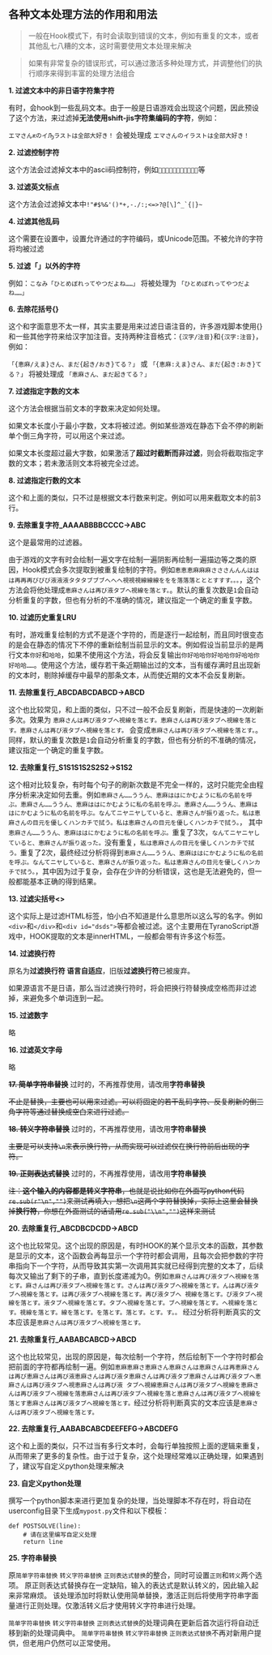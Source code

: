 ## 各种文本处理方法的作用和用法

>一般在Hook模式下，有时会读取到错误的文本，例如有重复的文本，或者其他乱七八糟的文本，这时需要使用文本处理来解决

>如果有非常复杂的错误形式，可以通过激活多种处理方式，并调整他们的执行顺序来得到丰富的处理方法组合

**1. 过滤文本中的非日语字符集字符**

有时，会hook到一些乱码文本。由于一般是日语游戏会出现这个问题，因此预设了这个方法，来过滤掉**无法使用shift-jis字符集编码的字符**，例如：

`エマさんԟのイԠラストは全部大好き！` 会被处理成 `エマさんのイラストは全部大好き！`

**2. 过滤控制字符**

这个方法会过滤掉文本中的ascii码控制符，例如``等


**3. 过滤英文标点**

这个方法会过滤掉文本中```!"#$%&'()*+,-./:;<=>?@[\]^_`{|}~```


**4. 过滤其他乱码**

这个需要在设置中，设置允许通过的字符编码，或Unicode范围。不被允许的字符将均被过滤

**5. 过滤「」以外的字符**

例如：`こなみ「ひとめぼれってやつだよね……」` 将被处理为 `「ひとめぼれってやつだよね……」`

**6. 去除花括号{}**

这个和字面意思不太一样，其实主要是用来过滤日语注音的，许多游戏脚本使用{}和一些其他字符来给汉字加注音。支持两种注音格式：`{汉字/注音}`和`{汉字:注音}`，例如：

`「{恵麻/えま}さん、まだ{起き/おき}てる？」` 或  `「{恵麻:えま}さん、まだ{起き:おき}てる？」` 将被处理成 `「恵麻さん、まだ起きてる？」`

**7. 过滤指定字数的文本**

这个方法会根据当前文本的字数来决定如何处理。

如果文本长度小于最小字数，文本将被过滤。例如某些游戏在静态下会不停的刷新单个倒三角字符，可以用这个来过滤。

如果文本长度超过最大字数，如果激活了**超过时截断而非过滤**，则会将截取指定字数的文本；若未激活则文本将被完全过滤。

**8. 过滤指定行数的文本**

这个和上面的类似，只不过是根据文本行数来判定。例如可以用来截取文本的前3行。


**9. 去除重复字符_AAAABBBBCCCC->ABC**

这个是最常用的过滤器。

由于游戏的文字有时会绘制一遍文字在绘制一遍阴影再绘制一遍描边等之类的原因，Hook模式会多次提取到被重复绘制的字符。例如`恵恵恵麻麻麻さささんんんははは再再再びびび液液液タタタブブブへへへ視視視線線線ををを落落落とととすすす。。。`，这个方法会将他处理成`恵麻さんは再び液タブへ視線を落とす。`。默认的重复次数是`1`会自动分析重复的字数，但也有分析的不准确的情况，建议指定一个确定的重复字数。

**10. 过滤历史重复LRU**

有时，游戏重复绘制的方式不是逐个字符的，而是逐行一起绘制，而且同时很变态的是会在静态的情况下不停的重新绘制当前显示的文本。例如假设当前显示的是两行文本`你好`和`哈哈`，如果不使用这个方法，将会反复输出`你好哈哈你好哈哈你好哈哈你好哈哈……`。使用这个方法，缓存若干条近期输出过的文本，当有缓存满时且出现新的文本时，剔除掉缓存中最早的那条文本，从而使近期的文本不会反复刷新。

**11. 去除重复行_ABCDABCDABCD->ABCD**

这个也比较常见，和上面的类似，只不过一般不会反复刷新，而是快速的一次刷新多次。效果为 `恵麻さんは再び液タブへ視線を落とす。恵麻さんは再び液タブへ視線を落とす。恵麻さんは再び液タブへ視線を落とす。` 会变成`恵麻さんは再び液タブへ視線を落とす。`。同样，默认的重复次数是`1`会自动分析重复的字数，但也有分析的不准确的情况，建议指定一个确定的重复字数。

**12. 去除重复行_S1S1S1S2S2S2->S1S2**

这个相对比较复杂，有时每个句子的刷新次数是不完全一样的，这时只能完全由程序分析来决定如何去重。例如`恵麻さん……ううん、恵麻ははにかむように私の名前を呼ぶ。恵麻さん……ううん、恵麻ははにかむように私の名前を呼ぶ。恵麻さん……ううん、恵麻ははにかむように私の名前を呼ぶ。なんてニヤニヤしていると、恵麻さんが振り返った。私は恵麻さんの目元を優しくハンカチで拭う。私は恵麻さんの目元を優しくハンカチで拭う。`， 其中`恵麻さん……ううん、恵麻ははにかむように私の名前を呼ぶ。`重复了3次，`なんてニヤニヤしていると、恵麻さんが振り返った。`没有重复，`私は恵麻さんの目元を優しくハンカチで拭う。`重复了2次，最终经过分析将得到`恵麻さん……ううん、恵麻ははにかむように私の名前を呼ぶ。なんてニヤしていると、恵麻さんが振り返った。私は恵麻さんの目元を優しくハンカチで拭う。`，其中因为过于复杂，会存在少许的分析错误，这也是无法避免的，但一般都能基本正确的得到结果。

**13. 过滤尖括号<>**

这个实际上是过滤HTML标签，怕小白不知道是什么意思所以这么写的名字。例如`<div>`和`</div>`和`<div id="dsds">`等都会被过滤。这个主要用在TyranoScript游戏中，HOOK提取的文本是innerHTML，一般都会带有许多这个标签。


**14. 过滤换行符**

原名为**过滤换行符 语言自适应**，旧版**过滤换行符**已被废弃。

如果源语言不是日语，那么当过滤换行符时，将会把换行符替换成空格而非过滤掉，来避免多个单词连到一起。

**15. 过滤数字**

略

**16. 过滤英文字母**

略

~~**17. 简单字符串替换**~~ 过时的，不再推荐使用，请改用**字符串替换**

~~不止是替换，主要也可以用来过滤。可以将固定的若干乱码字符、反复刷新的倒三角字符等通过替换成空白来进行过滤。~~


~~**18. 转义字符串替换**~~ 过时的，不再推荐使用，请改用**字符串替换**

~~主要是可以支持`\n`来表示换行符，从而实现可以过滤仅在换行符前后出现的字符。~~


~~**19. 正则表达式替换**~~ 过时的，不再推荐使用，请改用**字符串替换**

~~注：**这个输入的内容都是转义字符串**，也就是说比如你在外面写python代码`re.sub(r"\n","")`来测试再填入，想把`\n`这两个字符替换掉，实际上这里会替换掉**换行符**，你想在外面测试的话请用`re.sub("\\n","")`这样来测试~~

**20. 去除重复行_ABCDBCDCDD->ABCD**

这个也比较常见。这个出现的原因是，有时HOOK的某个显示文本的函数，其参数是显示的文本，这个函数会再每显示一个字符时都会调用，且每次会把参数的字符串指向下一个字符，从而导致其实第一次调用其实就已经得到完整的文本了，后续每次又输出了剩下的子串，直到长度递减为0。例如`恵麻さんは再び液タブへ視線を落とす。麻さんは再び液タブへ視線を落とす。さんは再び液タブへ視線を落とす。んは再び液タブへ視線を落とす。は再び液タブへ視線を落とす。再び液タブへ
視線を落とす。び液タブへ視線を落とす。液タブへ視線を落とす。タブへ視線を落とす。ブへ視線を落とす。へ視線を落とす。視線を落とす。線を落とす。を落とす。落とす。とす。す。。` 经过分析将判断真实的文本应该是`恵麻さんは再び液タブへ視線を落とす。`


**21. 去除重复行_AABABCABCD->ABCD**

这个也比较常见，出现的原因是，每次绘制一个字符，然后绘制下一个字符时都会把前面的字符都再绘制一遍。例如`恵麻恵麻さ恵麻さん恵麻さんは恵麻さんは再恵麻さんは再び恵麻さんは再び液恵麻さんは再び液タ恵麻さんは再び液タブ恵麻さんは再び液タブへ恵麻さんは再び液タブへ視恵麻さんは再び液
タブへ視線恵麻さんは再び液タブへ視線を恵麻さんは再び液タブへ視線を落恵麻さんは再び液タブへ視線を落と恵麻さんは再び液タブへ視線を落とす恵麻さんは再び液タブへ視線を落とす。`经过分析将判断真实的文本应该是`恵麻さんは再び液タブへ視線を落とす。`

**22. 去除重复行_AABABCABCDEEFEFG->ABCDEFG**

这个和上面的类似，只不过当有多行文本时，会每行单独按照上面的逻辑来重复，从而带来了更多的复杂性。由于过于复杂，这个处理经常难以正确处理，如果遇到了，建议写自定义python处理来解决

**23. 自定义python处理**

撰写一个python脚本来进行更加复杂的处理，当处理脚本不存在时，将自动在userconfig目录下生成`mypost.py`文件和以下模板：

```
def POSTSOLVE(line):
    # 请在这里编写自定义处理
    return line
```

**25. 字符串替换**

原`简单字符串替换` `转义字符串替换` `正则表达式替换`的整合，同时可设置`正则`和`转义`两个选项。
原正则表达式替换存在一定缺陷，输入的表达式是默认转义的，因此输入起来非常麻烦。
该处理添加时将默认使用简单替换，激活正则后将使用字符串字面量进行正则处理。仅激活转义后才使用转义字符串进行处理。

`简单字符串替换` `转义字符串替换` `正则表达式替换`的处理词典在更新后首次运行将自动迁移到新的处理词典中。
`简单字符串替换` `转义字符串替换` `正则表达式替换`不再对新用户提供，但老用户仍然可以正常使用。